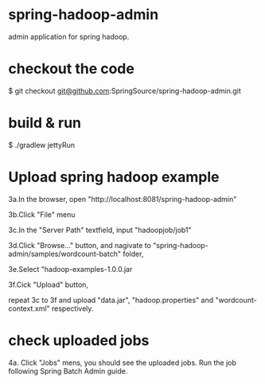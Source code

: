 spring-hadoop-admin
===================

admin application for spring hadoop.

# checkout the code

$ git checkout git@github.com:SpringSource/spring-hadoop-admin.git

# build & run

$ ./gradlew jettyRun

# Upload spring hadoop example

3a.In the browser, open "http://localhost:8081/spring-hadoop-admin"

3b.Click "File" menu

3c.In the "Server Path" textfield, input "hadoopjob/job1"

3d.Click "Browse..." button, and nagivate to "spring-hadoop-admin/samples/wordcount-batch" folder,

3e.Select "hadoop-examples-1.0.0.jar

3f.Cick "Upload" button,

repeat 3c to 3f and upload "data.jar", "hadoop.properties" and "wordcount-context.xml" respectively.


# check uploaded jobs

4a. Click "Jobs" mens, you should see the uploaded jobs. Run the job following Spring Batch Admin guide.

 
